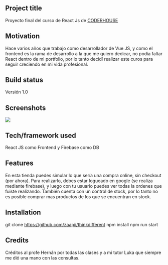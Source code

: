 ## Project title
Proyecto final del curso de React Js de <a href="www.coderhouse.com">CODERHOUSE</a>

## Motivation
Hace varios años que trabajo como desarrollador de Vue JS, y como el frontend es la rama de desarrollo a la que me quiero dedicar, no podía faltar React dentro de mi portfolio, por lo tanto decidí realizar este curos para seguir creciendo en mi vida profesional.

## Build status
Versión 1.0
 
## Screenshots
<img src="https://firebasestorage.googleapis.com/v0/b/thinkdifferent-56240.appspot.com/o/screenshot%20pagina.png?alt=media&token=f812a0b2-8a3e-4698-b3de-6c01c13c4223" />

## Tech/framework used
React JS como Frontend y Firebase como DB

## Features
En esta tienda puedes simular lo que sería una compra online, sin checkout (por ahora). Para realizarlo, debes estar logueado en google (se realiza mediante firebase), y luego con tu usuario puedes ver todas la ordenes que fuiste realizando. También cuenta con un control de stock, por lo tanto no es posible comprar mas productos de los que se encuentran en stock.

## Installation
git clone https://github.com/zaapii/thinkdifferent
npm install
npm run start

## Credits
Créditos al profe Hernán por todas las clases y a mi tutor Luka que siempre me dió una mano con las consultas.